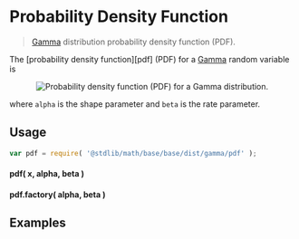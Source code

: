 Probability Density Function
===
> [Gamma][gamma] distribution probability density function (PDF).

<!-- <intro> -->

The [probability density function][pdf] (PDF) for a [Gamma][gamma] random variable is

<!-- <equation class="equation" label="eq:" align="center" raw="" alt=""> -->
<div class="equation" align="center" data-raw-text="f(x;\alpha,\beta)=\frac{\beta^\alpha}{\Gamma(\alpha)} x^{\alpha \,-\, 1} e^{- \beta x }" data-equation="eq:pdf_function">
	<img src="https://cdn.rawgit.com/distributions-io/gamma-pdf/ac74c66f8909ae846f9f7fbd98205564118f0a6d/docs/img/eqn.svg" alt="Probability density function (PDF) for a Gamma distribution.">
	<br>
</div>

where `alpha` is the shape parameter and `beta` is the rate parameter.

<!-- </intro> -->

<!-- <usage> -->

## Usage
``` javascript
var pdf = require( '@stdlib/math/base/base/dist/gamma/pdf' );
```

#### pdf( x, alpha, beta )
#### pdf.factory( alpha, beta )
<!-- </usage> -->

<!-- <examples> -->
## Examples

``` javascript
```
<!-- </examples> -->


<!-- <links> -->

[gamma]: https://en.wikipedia.org/wiki/Gamma_distribution

<!-- </links> -->
